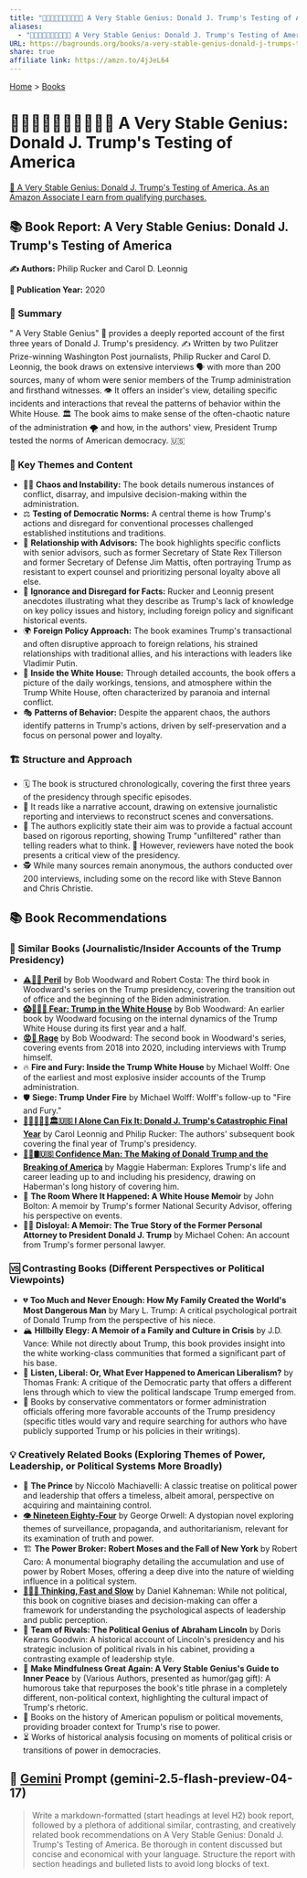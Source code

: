 ```yaml
---
title: "🤡🫨😭🤬😵‍💫🤥👹🇺🇸 A Very Stable Genius: Donald J. Trump's Testing of America"
aliases:
  - "🤡🫨😭🤬😵‍💫🤥👹🇺🇸 A Very Stable Genius: Donald J. Trump's Testing of America"
URL: https://bagrounds.org/books/a-very-stable-genius-donald-j-trumps-testing-of-america
share: true
affiliate link: https://amzn.to/4jJeL64
---
```

[Home](../index.md) > [Books](./index.md)  
# 🤡🫨😭🤬😵‍💫🤥👹🇺🇸 A Very Stable Genius: Donald J. Trump's Testing of America  
[🛒 A Very Stable Genius: Donald J. Trump's Testing of America. As an Amazon Associate I earn from qualifying purchases.](https://amzn.to/4jJeL64)  
  
## 📚 Book Report: A Very Stable Genius: Donald J. Trump's Testing of America  
  
**✍️ Authors:** Philip Rucker and Carol D. Leonnig  
  
**📅 Publication Year:** 2020  
  
### 📖 Summary  
  
" A Very Stable Genius" 🧠 provides a deeply reported account of the first three years of Donald J. Trump's presidency. ✍️ Written by two Pulitzer Prize-winning Washington Post journalists, Philip Rucker and Carol D. Leonnig, the book draws on extensive interviews 🗣️ with more than 200 sources, many of whom were senior members of the Trump administration and firsthand witnesses. 👁️ It offers an insider's view, detailing specific incidents and interactions that reveal the patterns of behavior within the White House. 🏛️ The book aims to make sense of the often-chaotic nature of the administration 🌪️ and how, in the authors' view, President Trump tested the norms of American democracy. 🇺🇸  
  
### 📌 Key Themes and Content  
  
* 😵‍💫 **Chaos and Instability:** The book details numerous instances of conflict, disarray, and impulsive decision-making within the administration.  
* ⚖️ **Testing of Democratic Norms:** A central theme is how Trump's actions and disregard for conventional processes challenged established institutions and traditions.  
* 🤝 **Relationship with Advisors:** The book highlights specific conflicts with senior advisors, such as former Secretary of State Rex Tillerson and former Secretary of Defense Jim Mattis, often portraying Trump as resistant to expert counsel and prioritizing personal loyalty above all else.  
* 🤦 **Ignorance and Disregard for Facts:** Rucker and Leonnig present anecdotes illustrating what they describe as Trump's lack of knowledge on key policy issues and history, including foreign policy and significant historical events.  
* 🌍 **Foreign Policy Approach:** The book examines Trump's transactional and often disruptive approach to foreign relations, his strained relationships with traditional allies, and his interactions with leaders like Vladimir Putin.  
* 🏢 **Inside the White House:** Through detailed accounts, the book offers a picture of the daily workings, tensions, and atmosphere within the Trump White House, often characterized by paranoia and internal conflict.  
* 🎭 **Patterns of Behavior:** Despite the apparent chaos, the authors identify patterns in Trump's actions, driven by self-preservation and a focus on personal power and loyalty.  
  
### 🏗️ Structure and Approach  
  
* 🗓️ The book is structured chronologically, covering the first three years of the presidency through specific episodes.  
* 📰 It reads like a narrative account, drawing on extensive journalistic reporting and interviews to reconstruct scenes and conversations.  
* 🎯 The authors explicitly state their aim was to provide a factual account based on rigorous reporting, showing Trump "unfiltered" rather than telling readers what to think. 🤔 However, reviewers have noted the book presents a critical view of the presidency.  
* 🕵️ While many sources remain anonymous, the authors conducted over 200 interviews, including some on the record like with Steve Bannon and Chris Christie.  
  
## 📚 Book Recommendations  
  
### 📑 Similar Books (Journalistic/Insider Accounts of the Trump Presidency)  
  
* **[⚠️😬😰 Peril](./peril.md)** by Bob Woodward and Robert Costa: The third book in Woodward's series on the Trump presidency, covering the transition out of office and the beginning of the Biden administration.  
* **[😱🤡🇺🇸 Fear: Trump in the White House](./fear.md)** by Bob Woodward: An earlier book by Woodward focusing on the internal dynamics of the Trump White House during its first year and a half.  
* **[😡🤬 Rage](./rage.md)** by Bob Woodward: The second book in Woodward's series, covering events from 2018 into 2020, including interviews with Trump himself.  
* 🔥 **Fire and Fury: Inside the Trump White House** by Michael Wolff: One of the earliest and most explosive insider accounts of the Trump administration.  
* 🛡️ **Siege: Trump Under Fire** by Michael Wolff: Wolff's follow-up to "Fire and Fury."  
* **[🍊🤡🤥👹💥🏛️🇺🇸 I Alone Can Fix It: Donald J. Trump's Catastrophic Final Year](./i-alone-can-fix-it-donald-j-trumps-catastrophic-final-year.md)** by Carol Leonnig and Philip Rucker: The authors' subsequent book covering the final year of Trump's presidency.  
* **[👹🐍🛢️🇺🇸 Confidence Man: The Making of Donald Trump and the Breaking of America](./confidence-man-the-making-of-donald-trump-and-the-breaking-of-america.md)** by Maggie Haberman: Explores Trump's life and career leading up to and including his presidency, drawing on Haberman's long history of covering him.  
* 🚪 **The Room Where It Happened: A White House Memoir** by John Bolton: A memoir by Trump's former National Security Advisor, offering his perspective on events.  
* 🧑‍⚖️ **Disloyal: A Memoir: The True Story of the Former Personal Attorney to President Donald J. Trump** by Michael Cohen: An account from Trump's former personal lawyer.  
  
### 🆚 Contrasting Books (Different Perspectives or Political Viewpoints)  
  
* 💔 **Too Much and Never Enough: How My Family Created the World's Most Dangerous Man** by Mary L. Trump: A critical psychological portrait of Donald Trump from the perspective of his niece.  
* 🏔️ **Hillbilly Elegy: A Memoir of a Family and Culture in Crisis** by J.D. Vance: While not directly about Trump, this book provides insight into the white working-class communities that formed a significant part of his base.  
* 🤨 **Listen, Liberal: Or, What Ever Happened to American Liberalism?** by Thomas Frank: A critique of the Democratic party that offers a different lens through which to view the political landscape Trump emerged from.  
* 📢 Books by conservative commentators or former administration officials offering more favorable accounts of the Trump presidency (specific titles would vary and require searching for authors who have publicly supported Trump or his policies in their writings).  
  
### 💡 Creatively Related Books (Exploring Themes of Power, Leadership, or Political Systems More Broadly)  
  
* 👑 **The Prince** by Niccolò Machiavelli: A classic treatise on political power and leadership that offers a timeless, albeit amoral, perspective on acquiring and maintaining control.  
* **[👁️ Nineteen Eighty-Four](./1984.md)** by George Orwell: A dystopian novel exploring themes of surveillance, propaganda, and authoritarianism, relevant for its examination of truth and power.  
* 🏗️ **The Power Broker: Robert Moses and the Fall of New York** by Robert Caro: A monumental biography detailing the accumulation and use of power by Robert Moses, offering a deep dive into the nature of wielding influence in a political system.  
* **[🤔🐇🐢 Thinking, Fast and Slow](./thinking-fast-and-slow.md)** by Daniel Kahneman: While not political, this book on cognitive biases and decision-making can offer a framework for understanding the psychological aspects of leadership and public perception.  
* 🤝 **Team of Rivals: The Political Genius of Abraham Lincoln** by Doris Kearns Goodwin: A historical account of Lincoln's presidency and his strategic inclusion of political rivals in his cabinet, providing a contrasting example of leadership style.  
* 🧘 **Make Mindfulness Great Again: A Very Stable Genius's Guide to Inner Peace** by (Various Authors, presented as humor/gag gift): A humorous take that repurposes the book's title phrase in a completely different, non-political context, highlighting the cultural impact of Trump's rhetoric.  
* 📜 Books on the history of American populism or political movements, providing broader context for Trump's rise to power.  
* ⏳ Works of historical analysis focusing on moments of political crisis or transitions of power in democracies.  
  
## 💬 [Gemini](../software/gemini.md) Prompt (gemini-2.5-flash-preview-04-17)  
> Write a markdown-formatted (start headings at level H2) book report, followed by a plethora of additional similar, contrasting, and creatively related book recommendations on A Very Stable Genius: Donald J. Trump's Testing of America. Be thorough in content discussed but concise and economical with your language. Structure the report with section headings and bulleted lists to avoid long blocks of text.